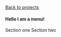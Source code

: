 <a href="../" class="quaternary"><f-leftarrow-icon /> Back to projects</a>

#### Hello I am a menu!

<div class="grid" style="--cols: 1fr">
  <f-section-card section="ONE" title="One" >Section one</f-section-card>
  <f-section-card section="TWO" title="Two">Section two</f-section-card>
</div>